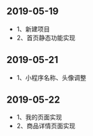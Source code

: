 ## 2019-05-19 

* 1、新建项目
* 2、首页静态功能实现

## 2019-05-21

* 1、小程序名称、头像调整

## 2019-05-22

* 1、我的页面实现
* 2、商品详情页面实现